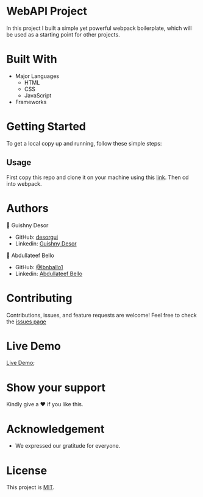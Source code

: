# WebAPI Project
In this project I built a simple yet powerful webpack boilerplate, which will be used as a starting point for other projects.

# Built With
* Major Languages
    - HTML
    - CSS
    - JavaScript
* Frameworks
# Getting Started
To get a local copy up and running, follow these simple steps:
## Usage
First copy this repo and clone it on your machine using this [link](git@github.com:Ibnballo1/webpack.git).
Then cd into webpack.

# Authors
:adult: Guishny Desor

- GitHub: [desorgui](https://github.com/desorgui/)
- Linkedin: [Guishny Desor](https://www.linkedin.com/in/guishny-desor-5421a01a9/)

:adult: Abdullateef Bello

- GitHub: [@Ibnballo1](https://github.com/Ibnballo1/)
- Linkedin: [Abdullateef Bello](https://www.linkedin.com/in/abdullateef-bello-1b8006228/)

# Contributing
Contributions, issues, and feature requests are welcome!
Feel free to check the [issues page](https://github.com/Ibnballo1/Javascript-Capstone-Project/issues)

# Live Demo
[Live Demo](https://drive.google.com/file/d/1-MGugihTLDy_cMBu-77GvpM4L1Kwdmos/view?usp=sharing);

# Show your support
Kindly give a :hearts: if you like this.

# Acknowledgement
- We expressed our gratitude for everyone.

# License
This project is [MIT](https://github.com/IQAndreas/markdown-licenses/blob/master/mit.md).
